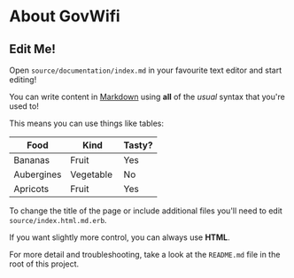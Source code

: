 # About GovWifi

## Edit Me!

Open `source/documentation/index.md` in your favourite text editor and start editing!

You can write content in [Markdown](https://daringfireball.net/projects/markdown/) using **all** of the _usual_ syntax that you're used to!

This means you can use things like tables:

| Food       | Kind       | Tasty? |
| ---------- | ---------- | ------ |
| Bananas    | Fruit      | Yes    |
| Aubergines | Vegetable  | No     |
| Apricots   | Fruit      | Yes    |

To change the title of the page or include additional files you'll need to edit `source/index.html.md.erb`.

If you want slightly more control, you can always use <strong>HTML</strong>.

For more detail and troubleshooting, take a look at the `README.md` file in the root of this project.
